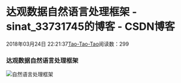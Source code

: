 
# 达观数据自然语言处理框架 - sinat_33731745的博客 - CSDN博客

2018年03月24日 22:21:37[Tao-Tao-Tao](https://me.csdn.net/sinat_33731745)阅读数：299


### 达观数据自然语言处理框架
![自然语言处理框架](https://img-blog.csdn.net/20180324222019146?watermark/2/text/aHR0cHM6Ly9ibG9nLmNzZG4ubmV0L3NpbmF0XzMzNzMxNzQ1/font/5a6L5L2T/fontsize/400/fill/I0JBQkFCMA==/dissolve/70)

